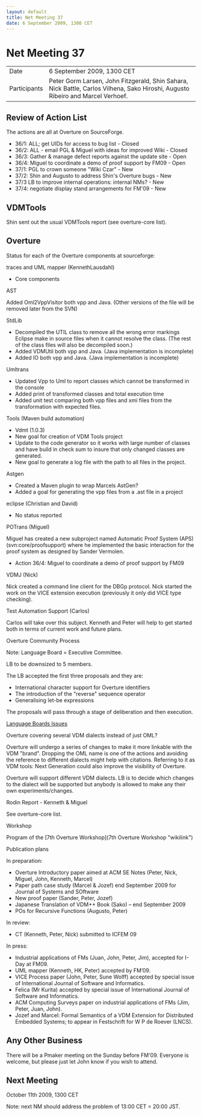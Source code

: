 ```yaml
---
layout: default
title: Net Meeting 37
date: 6 September 2009, 1300 CET
---
```


<script src="http://code.jquery.com/jquery-1.11.1.min.js">
</script>
<script src="/javascripts/edit.js"></script>
<script>setEditButonNm();</script>

# Net Meeting 37

|||
|---|---|
| Date | 6 September 2009, 1300 CET |
| Participants | Peter Gorm Larsen, John Fitzgerald, Shin Sahara, Nick Battle, Carlos Vilhena, Sako Hiroshi, Augusto Ribeiro and Marcel Verhoef. |

Review of Action List
---------------------

The actions are all at Overture on SourceForge.

-   36/1: ALL; get UIDs for access to bug list - Closed
-   36/2: ALL - email PGL & Miguel with ideas for improved Wiki - Closed
-   36/3: Gather & manage defect reports against the update site - Open
-   36/4: Miguel to coordinate a demo of proof support by FM09 - Open
-   37/1: PGL to crown someone "Wiki Czar" - New
-   37/2: Shin and Augusto to address Shin's Overture bugs - New
-   37/3 LB to improve internal operations: internal NMs? - New
-   37/4: negotiate display stand arrangements for FM'09 - New

VDMTools
--------

Shin sent out the usual VDMTools report (see overture-core list).

Overture
--------

Status for each of the Overture components at sourceforge:

traces and UML mapper (KennethLausdahl)

-   Core components

AST

Added Oml2VppVisitor both vpp and Java. (Other versions of the file will
be removed later from the SVN)

StdLib

-   Decompiled the UTIL class to remove all the wrong error markings
    Eclipse make in source files when it cannot resolve the class. (The
    rest of the class files will also be decompiled soon.)
-   Added VDMUtil both vpp and Java. (Java implementation is incomplete)
-   Added IO both vpp and Java. (Java implementation is incomplete)

Umltrans

-   Updated Vpp to Uml to report classes which cannot be transformed in
    the console
-   Added print of transformed classes and total execution time
-   Added unit test comparing both vpp files and xmi files from the
    transformation with expected files.

Tools (Maven build automation)

-   Vdmt (1.0.3)
-   New goal for creation of VDM Tools project
-   Update to the code generator so it works with large number of
    classes and have build in check sum to insure that only changed
    classes are generated.
-   New goal to generate a log file with the path to all files in the
    project.

Astgen

-   Created a Maven plugin to wrap Marcels AstGen?
-   Added a goal for generating the vpp files from a .ast file in a
    project

eclipse (Christian and David)

-   No status reported

POTrans (Miguel)

Miguel has created a new subproject named Automatic Proof System (APS)
(svn:core/proofsupport) where he implemented the basic interaction for
the proof system as designed by Sander Vermolen.

-   Action 36/4: Miguel to coordinate a demo of proof support by FM09

VDMJ (Nick)

Nick created a command line client for the DBGp protocol. Nick started
the work on the VICE extension execution (previously it only did VICE
type checking).

Test Automation Support (Carlos)

Carlos will take over this subject. Kenneth and Peter will help to get
started both in terms of current work and future plans.

Overture Community Process

Note: Language Board = Executive Committee.

LB to be downsized to 5 members.

The LB accepted the first three proposals and they are:

-   International character support for Overture identifiers
-   The introduction of the "reverse" sequence operator
-   Generalising let-be expressions

The proposals will pass through a stage of deliberation and then
execution.

[Language Boards
Issues](http://sourceforge.net/tracker/?group_id=141350&atid=1127184)

Overture covering several VDM dialects instead of just OML?

Overture will undergo a series of changes to make it more linkable with
the VDM "brand". Dropping the OML name is one of the actions and
avoiding the reference to different dialects might help with citations.
Referring to it as VDM tools: Next Generation could also improve the
visibility of Overture.

Overture will support different VDM dialects. LB is to decide which
changes to the dialect will be supported but anybody is allowed to make
any their own experiments/changes.

Rodin Report - Kenneth & Miguel

See overture-core list.

Workshop

Program of the [7th Overture Workshop](7th Overture Workshop "wikilink")

Publication plans

In preparation:

-   Overture Introductory paper aimed at ACM SE Notes (Peter, Nick,
    Miguel, John, Kenneth, Marcel)
-   Paper path case study (Marcel & Jozef) end September 2009 for
    Journal of Systems and SOftware
-   New proof paper (Sander, Peter, Jozef)
-   Japanese Translation of VDM++ Book (Sako) – end September 2009
-   POs for Recursive Functions (Augusto, Peter)

In review:

-   CT (Kenneth, Peter, Nick) submitted to ICFEM 09

In press:

-   Industrial applications of FMs (Juan, John, Peter, Jim), accepted
    for I-Day at FM09.
-   UML mapper (Kenneth, HK, Peter) accepted by FM’09.
-   VICE Process paper (John, Peter, Sune Wolff) accepted by special
    issue of International Journal of Software and Informatics.
-   Felica (Mr Kurita) accepted by special issue of International
    Journal of Software and Informatics.
-   ACM Computing Surveys paper on industrial applications of FMs (Jim,
    Peter, Juan, John).
-   Jozef and Marcel: Formal Semantics of a VDM Extension for
    Distributed Embedded Systems; to appear in Festschrift for W P de
    Roever (LNCS).

Any Other Business
------------------

There will be a Pmaker meeting on the Sunday before FM'09. Everyone is
welcome, but please just let John know if you wish to attend.

Next Meeting
------------

October 11th 2009, 1300 CET

Note: next NM should address the problem of 13:00 CET = 20:00 JST.

   <div id="edit_page_div"></div>